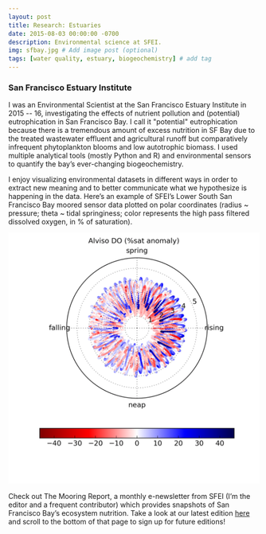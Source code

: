 ```yaml
---
layout: post
title: Research: Estuaries
date: 2015-08-03 00:00:00 -0700
description: Environmental science at SFEI.
img: sfbay.jpg # Add image post (optional)
tags: [water quality, estuary, biogeochemistry] # add tag
---
```


### San Francisco Estuary Institute
I was an Environmental Scientist at the San Francisco Estuary Institute in 2015 -- 16, investigating the effects of nutrient pollution and (potential) eutrophication in San Francisco Bay. I call it "potential" eutrophication because there is a tremendous amount of excess nutrition in SF Bay due to the treated wastewater effluent and agricultural runoff but comparatively infrequent phytoplankton blooms and low autotrophic biomass. I used multiple analytical tools (mostly Python and R) and environmental sensors to quantify the bay’s ever-changing biogeochemistry.

I enjoy visualizing environmental datasets in different ways in order to extract new meaning and to better communicate what we hypothesize is happening in the data. Here’s an example of SFEI’s Lower South San Francisco Bay moored sensor data plotted on polar coordinates (radius ~ pressure; theta ~ tidal springiness; color represents the high pass filtered dissolved oxygen, in % of saturation).

![png](../assets/img/LSB_fireworks.gif)

Check out The Mooring Report, a monthly e-newsletter from SFEI (I’m the editor and a frequent contributor) which provides snapshots of San Francisco Bay’s ecosystem nutrition. Take a look at our latest edition [here](https://www.sfei.org/tmr/2016-06) and scroll to the bottom of that page to sign up for future editions!
